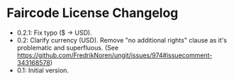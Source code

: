 # Faircode License Changelog

- 0.2.1: Fix typo ($ -> USD).
- 0.2: Clarify currency (USD). Remove "no additional rights" clause as it's problematic and superfluous. (See https://github.com/FredrikNoren/ungit/issues/974#issuecomment-343168578)
- 0.1: Initial version.
